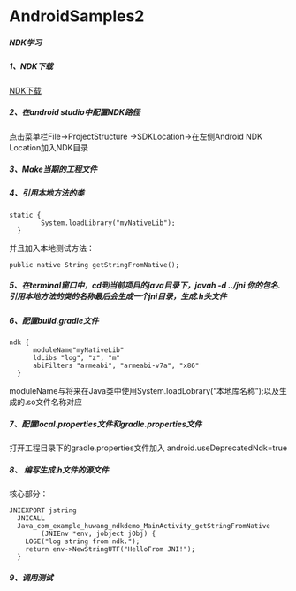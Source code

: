 # AndroidSamples2
##### NDK学习
##### 1、NDK下载 
[NDK下载](https://developer.android.com/ndk/downloads/index.html)

##### 2、在android studio中配置NDK路径
  点击菜单栏File->ProjectStructure ->SDKLocation->在左侧Android NDK Location加入NDK目录
##### 3、Make当期的工程文件
##### 4、引用本地方法的类
  
```
static {
        System.loadLibrary("myNativeLib");
  }
```

  并且加入本地测试方法：
```
public native String getStringFromNative();
```

##### 5、在terminal窗口中，cd到当前项目的java目录下，javah -d ../jni 你的包名.引用本地方法的类的名称最后会生成一个jni目录，生成.h头文件
##### 6、配置build.gradle文件
  
```
ndk {
      moduleName"myNativeLib"
      ldLibs "log", "z", "m"
      abiFilters "armeabi", "armeabi-v7a", "x86"
  }
```

  moduleName与将来在Java类中使用System.loadLobrary(“本地库名称”);以及生成的.so文件名称对应
##### 7、配置local.properties文件和gradle.properties文件
 打开工程目录下的gradle.properties文件加入 android.useDeprecatedNdk=true
##### 8、 编写生成.h文件的源文件
  核心部分：
  
```
JNIEXPORT jstring
  JNICALL
  Java_com_example_huwang_ndkdemo_MainActivity_getStringFromNative
        (JNIEnv *env, jobject jObj) {
    LOGE("log string from ndk.");
    return env->NewStringUTF("HelloFrom JNI!");
  }
```

##### 9、调用测试
